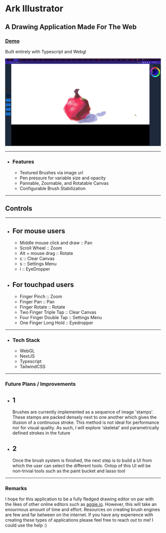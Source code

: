 # Ark Illustrator

## A Drawing Application Made For The Web
### [Demo](https://ark-86i5jjg1w-craig-mellors-projects.vercel.app/)


Built entirely with Typescript and Webgl

![apple](apple.png)

---
- ### Features
  - Textured Brushes via image url
  - Pen pressure for variable size and opacity
  - Pannable, Zoomable, and Rotatable Canvas
  - Configurable Brush Stabilization

---
## Controls

---

- For mouse users
  - 
    - Middle mouse click and draw :: Pan 
    - Scroll Wheel :: Zoom
    - Alt + mouse drag :: Rotate
    - c :: Clear Canvas
    - s :: Settings Menu
    - i :: EyeDropper
- For touchpad users
  -
    - Finger Pinch :: Zoom
    - Finger Pan :: Pan
    - Finger Rotate :: Rotate
    - Two Finger Triple Tap :: Clear Canvas
    - Four Finger Double Tap :: Settings Menu
    - One Finger Long Hold :: Eyedropper

---
- ### Tech Stack
    - WebGL
    - NextJS
    - Typescript
    - TailwindCSS

---
### Future Plans / Improvements
   
 - 1
   -  
      Brushes are currently implemented as a sequence of image 'stamps'.
      These stamps are packed densely next to one another which gives the
      illusion of a continuous stroke. This method is not ideal for performance
      nor for visual quality. As such, I will explore 'skeletal' and parametrically defined
      strokes in the future
      
 - 2
   -  
      Once the brush system is finished, the next step is to build a UI
      from which the user can select the different tools. Ontop of this
      UI will be non-trivial tools such as the paint bucket and lasso
      tool

---
### Remarks

I hope for this application to be a fully fledged drawing editor on par with the likes
of other online editors such as [aggie.io](https://aggie.io/). However, this will take
an enourmous amount of time and effort. Resources on creating brush engines are few 
and far between on the internet. If you have any experience with creating these types
of applications please feel free to reach out to me! I could use the help :)
